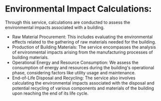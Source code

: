 # Environmental Impact Calculations: 
Through this service, calculations are conducted to assess the environmental impacts associated with a building.<br>
* Raw Material Procurement: This includes evaluating the environmental effects related to the gathering of raw materials needed for the building.<br>
* Production of Building Materials: The service encompasses the analysis of environmental impacts arising from the manufacturing processes of building materials.<br>
* Operational Energy and Resource Consumption: We assess the consumption of energy and resources during the building's operational phase, considering factors like utility usage and maintenance.<br>
* End-of-Life Disposal and Recycling: The service also involves calculating the environmental impacts associated with the disposal and potential recycling of various components and materials of the building upon reaching the end of its life cycle.<br>
